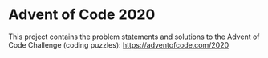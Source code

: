 # Advent of Code 2020

This project contains the problem statements and solutions to the Advent of Code Challenge (coding puzzles): https://adventofcode.com/2020
